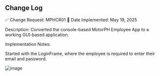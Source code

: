 ## Change Log
✅ Change Request: MPHCR01 📅 Date Implemented: May 19, 2025

Description: Converted the console-based MotorPH Employee App to a working GUI-based application.

Implementation Notes:

Started with the LoginFrame, where the employee is required to enter their email and password.

![image](https://github.com/user-attachments/assets/a9bb8956-cb60-42be-bd31-0b0a4edb1a99)

